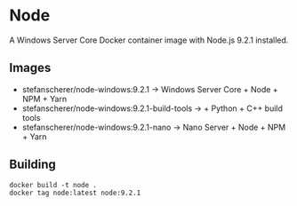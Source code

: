 # Node

A Windows Server Core Docker container image with Node.js 9.2.1 installed.

## Images

- stefanscherer/node-windows:9.2.1 -> Windows Server Core + Node + NPM + Yarn
- stefanscherer/node-windows:9.2.1-build-tools -> + Python + C++ build tools
- stefanscherer/node-windows:9.2.1-nano -> Nano Server + Node + NPM + Yarn

## Building

```
docker build -t node .
docker tag node:latest node:9.2.1
```
